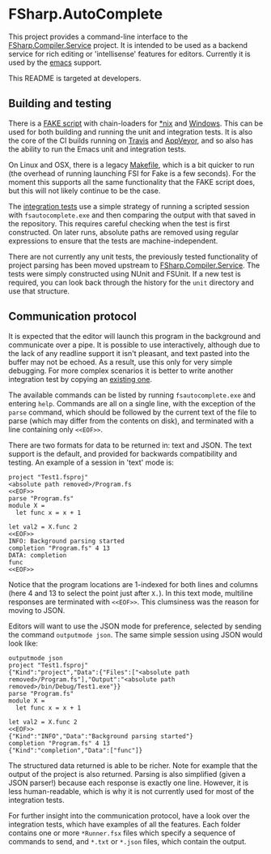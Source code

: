 # FSharp.AutoComplete

This project provides a command-line interface to the [FSharp.Compiler.Service](https://github.com/fsharp/FSharp.Compiler.Service/) project. It is intended to be used as a backend service for rich editing or 'intellisense' features for editors. Currently it is used by the [emacs](../emacs) support.

This README is targeted at developers.

## Building and testing

There is a [FAKE script](build.fsx) with chain-loaders for [*nix](fake) and [Windows](fake.cmd). This can be used for both building and running the unit and integration tests. It is also the core of the CI builds running on [Travis](../.travis.yml) and [AppVeyor](../appveyor.yml), and so also has the ability to run the Emacs unit and integration tests.

On Linux and OSX, there is a legacy [Makefile](Makefile), which is a bit quicker to run (the overhead of running launching FSI for Fake is a few seconds). For the moment this supports all the same functionality that the FAKE script does, but this will not likely continue to be the case.

The [integration tests](integration) use a simple strategy of running a scripted session with `fsautocomplete.exe` and then comparing the output with that saved in the repository. This requires careful checking when the test is first constructed. On later runs, absolute paths are removed using regular expressions to ensure that the tests are machine-independent.

There are not currently any unit tests, the previously tested functionality of project parsing has been moved upstream to [FSharp.Compiler.Service](https://github.com/fsharp/FSharp.Compiler.Service). The tests were simply constructed using NUnit and FSUnit. If a new test is required, you can look back through the history for the `unit` directory and use that structure.

## Communication protocol

It is expected that the editor will launch this program in the background and communicate over a pipe. It is possible to use interactively, although due to the lack of any readline support it isn't pleasant, and text pasted into the buffer may not be echoed. As a result, use this only for very simple debugging. For more complex scenarios it is better to write another integration test by copying an [existing one](test/integration/Test1).

The available commands can be listed by running `fsautocomplete.exe` and entering `help`. Commands are all on a single line, with the exception of the `parse` command, which should be followed by the current text of the file to parse (which may differ from the contents on disk), and terminated with a line containing only `<<EOF>>`.

There are two formats for data to be returned in: text and JSON. The text support is the default, and provided for backwards compatibility and testing. An example of a session in 'text' mode is:

    project "Test1.fsproj"
    <absolute path removed>/Program.fs
    <<EOF>>
    parse "Program.fs"
    module X =
      let func x = x + 1

    let val2 = X.func 2
    <<EOF>>
    INFO: Background parsing started
    completion "Program.fs" 4 13
    DATA: completion
    func
    <<EOF>>

Notice that the program locations are 1-indexed for both lines and columns (here 4 and 13 to select the point just after `X.`). In this text mode, multiline responses are terminated with `<<EOF>>`. This clumsiness was the reason for moving to JSON.

Editors will want to use the JSON mode for preference, selected by sending the command `outputmode json`. The same simple session using JSON would look like:

    outputmode json
    project "Test1.fsproj"
    {"Kind":"project","Data":{"Files":["<absolute path removed>/Program.fs"],"Output":"<absolute path removed>/bin/Debug/Test1.exe"}}
    parse "Program.fs"
    module X =
      let func x = x + 1

    let val2 = X.func 2
    <<EOF>>
    {"Kind":"INFO","Data":"Background parsing started"}
    completion "Program.fs" 4 13
    {"Kind":"completion","Data":["func"]}

The structured data returned is able to be richer. Note for example that the output of the project is also returned. Parsing is also simplified (given a JSON parser!) because each response is exactly one line. However, it is less human-readable, which is why it is not currently used for most of the integration tests.

For further insight into the communication protocol, have a look over the integration tests, which have examples of all the features. Each folder contains one or more `*Runner.fsx` files which specify a sequence of commands to send, and `*.txt` or `*.json` files, which contain the output.

